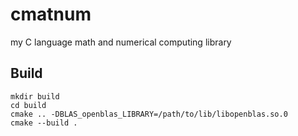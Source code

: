 # cmatnum
my C language math and numerical computing library

## Build
```
mkdir build
cd build
cmake .. -DBLAS_openblas_LIBRARY=/path/to/lib/libopenblas.so.0
cmake --build .
```
